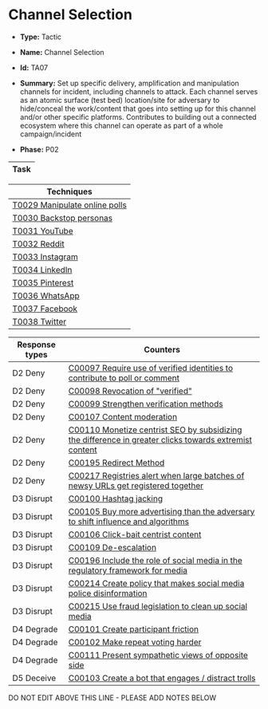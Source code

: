 # Channel Selection

* **Type:** Tactic

* **Name:** Channel Selection

* **Id:** TA07

* **Summary:** Set up specific delivery, amplification and manipulation channels for incident, including channels to attack. Each channel serves as an atomic surface (test bed) location/site for adversary to hide/conceal the work/content that goes into setting up for this channel and/or other specific platforms.  Contributes to building out a connected ecosystem where this channel can operate as part of a whole campaign/incident

* **Phase:** P02



| Task |
| ---- |



| Techniques |
| ---------- |
| [T0029 Manipulate online polls](../techniques/T0029.md) |
| [T0030 Backstop personas](../techniques/T0030.md) |
| [T0031 YouTube](../techniques/T0031.md) |
| [T0032 Reddit](../techniques/T0032.md) |
| [T0033 Instagram](../techniques/T0033.md) |
| [T0034 LinkedIn](../techniques/T0034.md) |
| [T0035 Pinterest](../techniques/T0035.md) |
| [T0036 WhatsApp](../techniques/T0036.md) |
| [T0037 Facebook](../techniques/T0037.md) |
| [T0038 Twitter](../techniques/T0038.md) |



| Response types | Counters |
| -------------- | -------- |
| D2 Deny | [C00097 Require use of verified identities to contribute to poll or comment](../counters/C00097.md) |
| D2 Deny | [C00098 Revocation of "verified"](../counters/C00098.md) |
| D2 Deny | [C00099 Strengthen verification methods](../counters/C00099.md) |
| D2 Deny | [C00107 Content moderation](../counters/C00107.md) |
| D2 Deny | [C00110 Monetize centrist SEO by subsidizing the difference in greater clicks towards extremist content](../counters/C00110.md) |
| D2 Deny | [C00195 Redirect Method](../counters/C00195.md) |
| D2 Deny | [C00217 Registries alert when large batches of newsy URLs get registered together](../counters/C00217.md) |
| D3 Disrupt | [C00100 Hashtag jacking](../counters/C00100.md) |
| D3 Disrupt | [C00105 Buy more advertising than the adversary to shift influence and algorithms](../counters/C00105.md) |
| D3 Disrupt | [C00106 Click-bait centrist content](../counters/C00106.md) |
| D3 Disrupt | [C00109 De-escalation](../counters/C00109.md) |
| D3 Disrupt | [C00196 Include the role of social media in the regulatory framework for media](../counters/C00196.md) |
| D3 Disrupt | [C00214 Create policy that makes social media police disinformation](../counters/C00214.md) |
| D3 Disrupt | [C00215 Use fraud legislation to clean up social media](../counters/C00215.md) |
| D4 Degrade | [C00101 Create participant friction](../counters/C00101.md) |
| D4 Degrade | [C00102 Make repeat voting harder](../counters/C00102.md) |
| D4 Degrade | [C00111 Present sympathetic views of opposite side](../counters/C00111.md) |
| D5 Deceive | [C00103 Create a bot that engages / distract trolls](../counters/C00103.md) |
DO NOT EDIT ABOVE THIS LINE - PLEASE ADD NOTES BELOW
